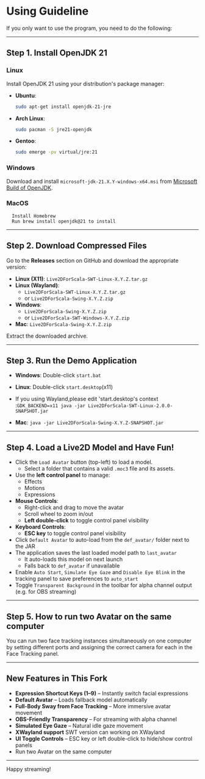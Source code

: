 # Using Guideline

If you only want to use the program, you need to do the following:


---

##  Step 1. Install OpenJDK 21

### Linux

Install OpenJDK 21 using your distribution's package manager:

- **Ubuntu**:
  ```bash
  sudo apt-get install openjdk-21-jre
  ```

- **Arch Linux**:
  ```bash
  sudo pacman -S jre21-openjdk
  ```

- **Gentoo**:
  ```bash
  sudo emerge -pv virtual/jre:21
  ```

### Windows

Download and install `microsoft-jdk-21.X.Y-windows-x64.msi` from [Microsoft Build of OpenJDK](https://learn.microsoft.com/en-us/java/openjdk/download).

 ###  MacOS
      Install Homebrew
      Run brew install openjdk@21 to install
          


---

##  Step 2. Download Compressed Files

Go to the **Releases** section on GitHub and download the appropriate version:

- **Linux (X11)**: `Live2DForScala-SWT-Linux-X.Y.Z.tar.gz`
- **Linux (Wayland)**:
  -  `Live2DForScala-SWT-Linux-X.Y.Z.tar.gz` 
  -  or `Live2DForScala-Swing-X.Y.Z.zip`
- **Windows**:
  - `Live2DForScala-Swing-X.Y.Z.zip`
  - or `Live2DForScala-SWT-Windows-X.Y.Z.zip`
-  **Mac**: `Live2DForScala-Swing-X.Y.Z.zip`

Extract the downloaded archive.

---

##  Step 3. Run the Demo Application

- **Windows**: Double-click `start.bat`
- **Linux**: Double-click `start.desktop`(x11)
- If you using Wayland,please edit 'start.desktop's context :`GDK_BACKEND=x11 java -jar Live2DForScala-SWT-Linux-2.0.0-SNAPSHOT.jar`

-  **Mac**: `java -jar Live2DForScala-Swing-X.Y.Z-SNAPSHOT.jar`

---

##  Step 4. Load a Live2D Model and Have Fun!

- Click the `Load Avatar` button (top-left) to load a model.
  - Select a folder that contains a valid `.moc3` file and its assets.
- Use the **left control panel** to manage:
  - Effects
  - Motions
  - Expressions
- **Mouse Controls**:
  - Right-click and drag to move the avatar
  - Scroll wheel to zoom in/out
  - **Left double-click** to toggle control panel visibility
- **Keyboard Controls**:
  - **ESC key** to toggle control panel visibility
- Click `Default Avatar` to auto-load from the `def_avatar/` folder next to the JAR
- The application saves the last loaded model path to `last_avatar`
  - It auto-loads this model on next launch
  - Falls back to `def_avatar` if unavailable
- Enable `Auto Start`, `Simulate Eye Gaze` and `Disable Eye Blink` in the tracking panel to save preferences to `auto_start`
- Toggle `Transparent Background` in the toolbar for alpha channel output (e.g. for OBS streaming)

---

##  Step 5. How to run two Avatar on the same computer
You can run two face tracking instances simultaneously on one computer by setting different ports and assigning the correct camera for each in the Face Tracking panel.

---

##  New Features in This Fork

- **Expression Shortcut Keys (1–9)** – Instantly switch facial expressions
- **Default Avatar** – Loads fallback model automatically
- **Full-Body Sway from Face Tracking** – More immersive avatar movement
- **OBS-Friendly Transparency** – For streaming with alpha channel
- **Simulated Eye Gaze** – Natural idle gaze movement
- **XWayland support** SWT version can working on XWayland
- **UI Toggle Controls** – ESC key or left double-click to hide/show control panels
- Run two Avatar on the same computer
---

Happy streaming!
